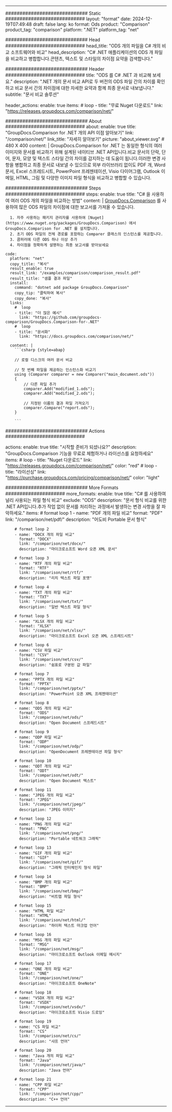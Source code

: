 
---
############################# Static ############################
layout: "format"
date:  2024-12-19T07:49:48
draft: false
lang: ko
format: Ods
product: "Comparison"
product_tag: "comparison"
platform: ".NET"
platform_tag: "net"

############################# Head ############################
head_title: "ODS 개의 파일을 C# 개의 비교 소프트웨어와 비교"
head_description: "C# .NET 애플리케이션의 ODS 개 파일을 비교하고 병합합니다.콘텐츠, 텍스트 및 스타일의 차이점 요약을 검색합니다."

############################# Header ############################
title: "ODS 를 C# .NET 과 비교해 보세요." 
description: ".NET 개의 문서 비교 API로 두 버전의 ODS 파일 간의 차이를 확인하고 비교 문서 간의 차이점에 대한 자세한 요약과 함께 최종 문서로 내보냅니다."
subtitle: "문서 비교 솔루션" 

header_actions:
  enable: true
  items:
    #  loop
    - title: "무료 Nuget 다운로드"
      link: "https://releases.groupdocs.com/comparison/net/"
      
############################# About ############################
about:
    enable: true
    title: "GroupDocs.Comparison for .NET 개의 API 이점 알아보기"
    link: "/comparison/net/"
    link_title: "자세히 알아보기"
    picture: "about_viewer.svg" # 480 X 400
    content: |
       GroupDocs.Comparison for .NET 는 동일한 형식의 여러 이미지와 문서를 비교하기 위해 설계된 네이티브 .NET API입니다.비교 문서의 단락, 단어, 문자, 모양 및 텍스트 스타일 간의 차이를 감지하는 데 도움이 됩니다.이러한 변경 사항을 병합하고 최종 문서로 내보낼 수 있으므로 외부 라이브러리 없이도 PDF 개, Word 문서, Excel 스프레드시트, PowerPoint 프레젠테이션, Visio 다이어그램, Outlook 이메일, HTML, 그림 및 다양한 이미지 파일 형식을 비교하고 병합할 수 있습니다.

############################# Steps ############################
steps:
    enable: true
    title: "C# 을 사용하여 여러 ODS 개의 파일을 비교하는 방법"
    content: |
      [GroupDocs.Comparison](https://products.groupdocs.com/comparison/net/) 를 사용하여 많은 ODS 파일의 차이점에 대한 보고서를 가져올 수 있습니다.
      
      1. 자주 사용하는 패키지 관리자를 사용하여 [Nuget](https://www.nuget.org/packages/GroupDocs.Comparison) 에서 GroupDocs.Comparison for .NET 를 설치합니다.
      2. 초기 ODS 파일의 전체 경로를 포함하는 Comparer 클래스의 인스턴스를 제공합니다.
      3. 콤퍼러에 다른 ODS 하나 이상 추가
      4. 차이점을 정확하게 설명하는 최종 보고서를 받아보세요
   
    code:
      platform: "net"
      copy_title: "복사"
      result_enable: true
      result_link: "/examples/comparison/comparison_result.pdf"
      result_title: "샘플 결과 파일"
      install:
        command: "dotnet add package GroupDocs.Comparison"
        copy_tip: "클릭하여 복사"
        copy_done: "복사"
      links:
        #  loop
        - title: "더 많은 예시"
          link: "https://github.com/groupdocs-comparison/GroupDocs.Comparison-for-.NET"
        #  loop
        - title: "문서화"
          link: "https://docs.groupdocs.com/comparison/net/"
          
      content: |
        ```csharp {style=abap}

        // 로컬 디스크의 여러 문서 비교

        // 첫 번째 파일을 제공하는 인스턴스화 비교기
        using (Comparer comparer = new Comparer("main_document.ods"))
        {
            // 다른 파일 추가
        	comparer.Add("modified_1.ods");
            comparer.Add("modified_2.ods");

            // 지정된 이름의 결과 파일 가져오기
            comparer.Compare("report.ods"); 
        }
        
        ```            

############################# Actions ############################

actions:
  enable: true
  title: "시작할 준비가 되셨나요?"
  description: "GroupDocs.Comparison 기능을 무료로 체험하거나 라이선스를 요청하세요"
  items:
    #  loop
    - title: "Nuget 다운로드"
      link: "https://releases.groupdocs.com/comparison/net/"
      color: "red"
        #  loop
    - title: "라이선싱"
      link: "https://purchase.groupdocs.com/pricing/comparison/net/"
      color: "light"


############################# More Formats #####################
more_formats:
    enable: true
    title: "C# 를 사용하여 널리 사용되는 파일 형식 비교"
    exclude: "ODS"
    description: "문서 형식 비교를 위한 .NET API입니다.추가 작업 없이 문서를 처리하는 과정에서 발생하는 변경 사항을 잘 파악하세요."
    items: 
        # format loop 1
        - name: "PDF 개의 파일 비교"
          format: "PDF"
          link: "/comparison/net/pdf/"
          description: "어도비 Portable 문서 형식"

        # format loop 2
        - name: "DOCX 개의 파일 비교"
          format: "DOCX"
          link: "/comparison/net/docx/"
          description: "마이크로소프트 Word 오픈 XML 문서"

        # format loop 3
        - name: "RTF 개의 파일 비교"
          format: "RTF"
          link: "/comparison/net/rtf/"
          description: "리치 텍스트 파일 포맷"

        # format loop 4
        - name: "TXT 개의 파일 비교"
          format: "TXT"
          link: "/comparison/net/txt/"
          description: "일반 텍스트 파일 형식"

        # format loop 5
        - name: "XLSX 개의 파일 비교"
          format: "XLSX"
          link: "/comparison/net/xlsx/"
          description: "마이크로소프트 Excel 오픈 XML 스프레드시트"

        # format loop 6
        - name: "CSV 파일 비교"
          format: "CSV"
          link: "/comparison/net/csv/"
          description: "쉼표로 구분된 값 파일"

        # format loop 7
        - name: "PPTX 개의 파일 비교"
          format: "PPTX"
          link: "/comparison/net/pptx/"
          description: "PowerPoint 오픈 XML 프레젠테이션"

        # format loop 8
        - name: "ODS 개의 파일 비교"
          format: "ODS"
          link: "/comparison/net/ods/"
          description: "Open Document 스프레드시트"

        # format loop 9
        - name: "ODP 파일 비교"
          format: "ODP"
          link: "/comparison/net/odp/"
          description: "OpenDocument 프레젠테이션 파일 형식"

        # format loop 10
        - name: "ODT 개의 파일 비교"
          format: "ODT"
          link: "/comparison/net/odt/"
          description: "Open Document 텍스트"

        # format loop 11
        - name: "JPEG 개의 파일 비교"
          format: "JPEG"
          link: "/comparison/net/jpeg/"
          description: "JPEG 이미지"

        # format loop 12
        - name: "PNG 개의 파일 비교"
          format: "PNG"
          link: "/comparison/net/png/"
          description: "Portable 네트워크 그래픽"

        # format loop 13
        - name: "GIF 개의 파일 비교"
          format: "GIF"
          link: "/comparison/net/gif/"
          description: "그래픽 인터체인지 형식 파일"

        # format loop 14
        - name: "BMP 개의 파일 비교"
          format: "BMP"
          link: "/comparison/net/bmp/"
          description: "비트맵 파일 형식"

        # format loop 15
        - name: "HTML 파일 비교"
          format: "HTML"
          link: "/comparison/net/html/"
          description: "하이퍼 텍스트 마크업 언어"

        # format loop 16
        - name: "MSG 개의 파일 비교"
          format: "MSG"
          link: "/comparison/net/msg/"
          description: "마이크로소프트 Outlook 이메일 메시지"

        # format loop 17
        - name: "ONE 개의 파일 비교"
          format: "ONE"
          link: "/comparison/net/one/"
          description: "마이크로소프트 OneNote"

        # format loop 18
        - name: "VSDX 개의 파일 비교"
          format: "VSDX"
          link: "/comparison/net/vsdx/"
          description: "마이크로소프트 Visio 드로잉"

        # format loop 19
        - name: "CS 파일 비교"
          format: "CS"
          link: "/comparison/net/cs/"
          description: "샤프 언어"

        # format loop 20
        - name: "Java 개의 파일 비교"
          format: "Java"
          link: "/comparison/net/java/"
          description: "Java 언어"
          
        # format loop 21
        - name: "CPP 파일 비교"
          format: "CPP"
          link: "/comparison/net/cpp/"
          description: "C++ 언어"
---